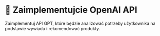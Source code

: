 # 🤖 Zaimplementujcie OpenAI API

Zaimplementuj API GPT, które będzie analizować potrzeby użytkownika na podstawie wywiadu i rekomendować produkty.